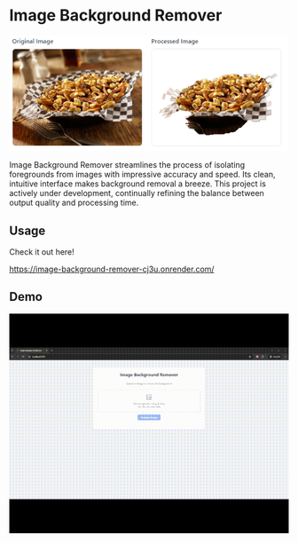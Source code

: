 # Image Background Remover

![Demo IMG](demo/demo.png)

Image Background Remover streamlines the process of isolating foregrounds from images with impressive accuracy and speed. Its clean, intuitive interface makes background removal a breeze. This project is actively under development, continually refining the balance between output quality and processing time.


## Usage

Check it out here!

https://image-background-remover-cj3u.onrender.com/

## Demo

![Live Demo](demo/demo.gif)
